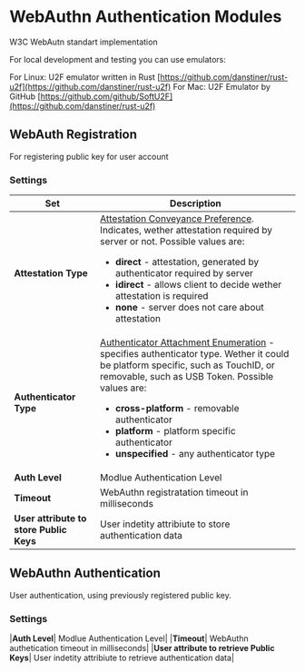 # WebAuthn Authentication Modules

W3C WebAutn standart implementation

For local development and testing you can use emulators:

For Linux: U2F emulator written in Rust [https://github.com/danstiner/rust-u2f](https://github.com/danstiner/rust-u2f)
For Mac: U2F Emulator by GitHub [https://github.com/github/SoftU2F](https://github.com/danstiner/rust-u2f)

## WebAuth Registration

For registering public key for user account

### Settings

| Set | Description |
|--------|-------------|
|**Attestation Type**| [Attestation Conveyance Preference](https://w3c.github.io/webauthn/#attestation-conveyance). Indicates, wether attestation required by server or not. Possible values are: <ul><li>**direct** - attestation, generated by authenticator required by server</li><li>**idirect** - allows client to decide wether attestation is required</li><li>**none** - server does not care about attestation</li></ul>|
|**Authenticator Type**|[Authenticator Attachment Enumeration](https://w3c.github.io/webauthn/#dom-publickeycredentialcreationoptions-authenticatorselection) - specifies authenticator type. Wether it could be platform specific, such as TouchID, or removable, such as USB Token. Possible values are: <ul><li>**cross-platform** - removable authenticator</li><li>**platform** - platform specific authenticator</li><li>**unspecified** - any authenticator type </li></ul> |
|**Auth Level**| Modlue Authentication Level|
|**Timeout**| WebAuthn registratation timeout in milliseconds|
|**User attribute to store Public Keys**| User indetity attribiute to store authentication data|



## WebAuthn Authentication

User authentication, using previously registered public key.

### Settings

|**Auth Level**| Modlue Authentication Level|
|**Timeout**| WebAuthn authetication timeout in milliseconds|
|**User attribute to retrieve Public Keys**| User indetity attribiute to retrieve authentication data|


